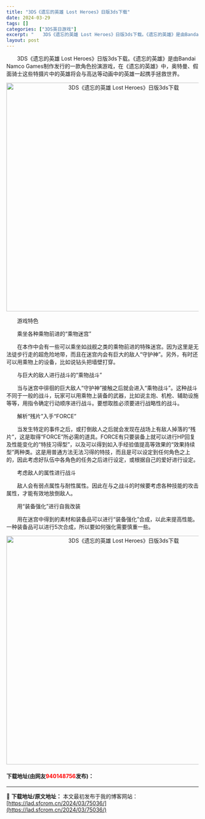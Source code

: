 ```yaml
---
title: "3DS《遗忘的英雄 Lost Heroes》日版3ds下载"
date: 2024-03-29
tags: []
categories: ["3DS英日游戏"]
excerpt: "　　3DS《遗忘的英雄 Lost Heroes》日版3ds下载。《遗忘的英雄》是由Bandai Namco Games制作发行的一款角色扮演游戏，在《遗忘的英雄》中，奥特曼、假面骑士这些特摄片中的英雄将会与高达等动画中的英雄一起携手拯救世界。 　　游戏特色 　　乘坐各种乘物前进的&ldquo;乘物迷&hellip;"
layout: post
---
```


 <p>　　3DS《遗忘的英雄 Lost Heroes》日版3ds下载。《遗忘的英雄》是由Bandai Namco Games制作发行的一款角色扮演游戏，在《遗忘的英雄》中，奥特曼、假面骑士这些特摄片中的英雄将会与高达等动画中的英雄一起携手拯救世界。</p> <p align="center"><img align="" border="0" src="https://lad.sfcrom.cn/wp-content/uploads/2024/03/20240329_66062a8754f36.png" width="599" alt="3DS《遗忘的英雄 Lost Heroes》日版3ds下载" /></p> <p>　　游戏特色</p> <p>　　乘坐各种乘物前进的&ldquo;乘物迷宫&rdquo;</p> <p>　　在本作中会有一些可以乘坐如战舰之类的乘物前进的特殊迷宫。因为这里是无法徒步行走的超危险地带，而且在迷宫内会有巨大的敌人&ldquo;守护神&rdquo;。另外，有时还可以用乘物上的设备，比如说钻头把墙壁打穿。</p> <p>　　与巨大的敌人进行战斗的&ldquo;乘物战斗&rdquo;</p> <p>　　当与迷宫中徘徊的巨大敌人&ldquo;守护神&rdquo;接触之后就会进入&ldquo;乘物战斗&rdquo;。这种战斗不同于一般的战斗，玩家可以用乘物上装备的武器，比如说主炮、机枪、辅助设施等等，用指令确定行动顺序进行战斗。要想取胜必须要进行战略性的战斗。</p> <p>　　解析&ldquo;残片&rdquo;入手&ldquo;FORCE&rdquo;</p> <p>　　当发生特定的事件之后，或打倒敌人之后就会发现在战场上有敌人掉落的&ldquo;残片&rdquo;，这是取得&ldquo;FORCE&rdquo;所必需的道具。FORCE有只要装备上就可以进行HP回复及性能变化的&ldquo;特技习得型&rdquo;，以及可以得到如入手经验值提高等效果的&ldquo;效果持续型&rdquo;两种类。这是用普通方法无法习得的特技，而且是可以设定到任何角色之上的，因此考虑好队伍中各角色的任务之后进行设定，或根据自己的爱好进行设定。</p> <p>　　考虑敌人的属性进行战斗</p> <p>　　敌人会有弱点属性与耐性属性。因此在与之战斗的时候要考虑各种技能的攻击属性，才能有效地放倒敌人。</p> <p>　　用&ldquo;装备强化&rdquo;进行自我改装</p> <p>　　用在迷宫中得到的素材和装备品可以进行&ldquo;装备强化&rdquo;合成，以此来提高性能。一种装备品可以进行5次合成，所以要如何强化需要慎重一些。</p> <p align="center"><img align="" border="0" src="https://lad.sfcrom.cn/wp-content/uploads/2024/03/20240329_66062a88affc2.png" width="599" alt="3DS《遗忘的英雄 Lost Heroes》日版3ds下载" /></p> <p><h4>下载地址(由网友<font color="red">940148756</font>发布)：</h4></p> 

---
📖 **下载地址/原文地址：** 本文最初发布于我的博客网站：[https://lad.sfcrom.cn/2024/03/75036/](https://lad.sfcrom.cn/2024/03/75036/)
